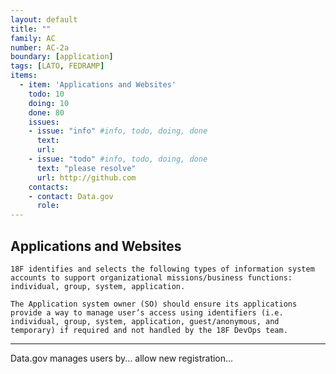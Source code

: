 ```yaml
---
layout: default
title: ""
family: AC
number: AC-2a
boundary: [application]
tags: [LATO, FEDRAMP]
items:
  - item: 'Applications and Websites'
    todo: 10
    doing: 10
    done: 80   
    issues:
    - issue: "info" #info, todo, doing, done
      text: 
      url:
    - issue: "todo" #info, todo, doing, done
      text: "please resolve"
      url: http://github.com
    contacts:
    - contact: Data.gov
      role:
---
```

## Applications and Websites
`18F identifies and selects the following types of information system accounts to support organizational missions/business functions: individual, group, system, application.`

```
The Application system owner (SO) should ensure its applications provide a way to manage user’s access using identifiers (i.e. individual, group, system, application, guest/anonymous, and temporary) if required and not handled by the 18F DevOps team.
```  
---

Data.gov manages users by... allow new registration...
